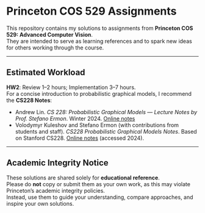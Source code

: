 # Princeton COS 529 Assignments

This repository contains my solutions to assignments from **Princeton COS 529: Advanced Computer Vision**.  
They are intended to serve as learning references and to spark new ideas for others working through the course.

---

## Estimated Workload
**HW2**: Review 1–2 hours; Implementation 3–7 hours.  
  For a concise introduction to probabilistic graphical models, I recommend the **CS228 Notes**:  
- Andrew Lin. *CS 228: Probabilistic Graphical Models — Lecture Notes by Prof. Stefano Ermon*. Winter 2024. [Online notes](https://ermongroup.github.io/cs228-notes/)
- Volodymyr Kuleshov and Stefano Ermon (with contributions from students and staff). *CS228 Probabilistic Graphical Models Notes*. Based on Stanford CS228. [Online notes](https://ermongroup.github.io/cs228-notes/) (accessed 2024).
---

## Academic Integrity Notice
These solutions are shared solely for **educational reference**.  
Please do **not** copy or submit them as your own work, as this may violate Princeton’s academic integrity policies.  
Instead, use them to guide your understanding, compare approaches, and inspire your own solutions.

